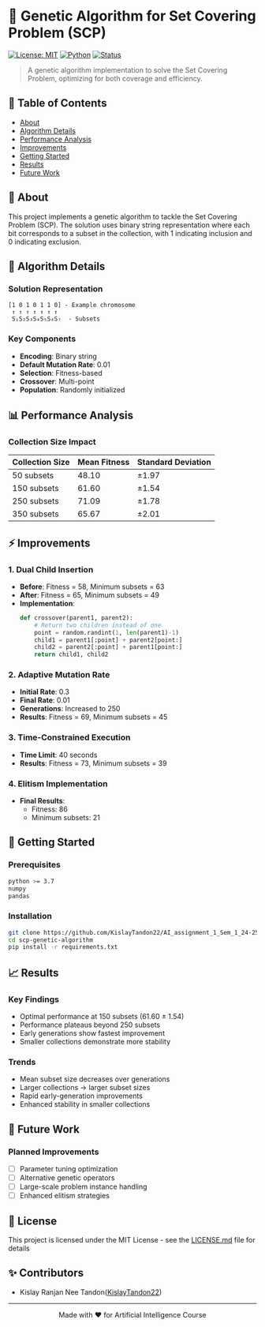 
# 🧬 Genetic Algorithm for Set Covering Problem (SCP)

[![License: MIT](https://img.shields.io/badge/License-MIT-yellow.svg)](https://opensource.org/licenses/MIT)
[![Python](https://img.shields.io/badge/python-3.7+-blue.svg)](https://www.python.org/downloads/)
[![Status](https://img.shields.io/badge/status-active-success.svg)]()

> A genetic algorithm implementation to solve the Set Covering Problem, optimizing for both coverage and efficiency.

## 📝 Table of Contents
- [About](#about)
- [Algorithm Details](#algorithm-details)
- [Performance Analysis](#performance-analysis)
- [Improvements](#improvements)
- [Getting Started](#getting-started)
- [Results](#results)
- [Future Work](#future-work)

## 🎯 About <a name="about"></a>
This project implements a genetic algorithm to tackle the Set Covering Problem (SCP). The solution uses binary string representation where each bit corresponds to a subset in the collection, with 1 indicating inclusion and 0 indicating exclusion.

## 🔧 Algorithm Details <a name="algorithm-details"></a>

### Solution Representation
```
[1 0 1 0 1 1 0] - Example chromosome
 ↑ ↑ ↑ ↑ ↑ ↑ ↑
 S₁S₂S₃S₄S₅S₆S₇  - Subsets
```

### Key Components
- **Encoding**: Binary string
- **Default Mutation Rate**: 0.01
- **Selection**: Fitness-based
- **Crossover**: Multi-point
- **Population**: Randomly initialized

## 📊 Performance Analysis <a name="performance-analysis"></a>

### Collection Size Impact
| Collection Size | Mean Fitness | Standard Deviation |
|----------------|--------------|-------------------|
| 50 subsets     | 48.10       | ±1.97            |
| 150 subsets    | 61.60       | ±1.54            |
| 250 subsets    | 71.09       | ±1.78            |
| 350 subsets    | 65.67       | ±2.01            |

## ⚡ Improvements <a name="improvements"></a>

### 1. Dual Child Insertion
- **Before**: Fitness = 58, Minimum subsets = 63
- **After**: Fitness = 65, Minimum subsets = 49
- **Implementation**:
  ```python
  def crossover(parent1, parent2):
      # Return two children instead of one
      point = random.randint(1, len(parent1)-1)
      child1 = parent1[:point] + parent2[point:]
      child2 = parent2[:point] + parent1[point:]
      return child1, child2
  ```

### 2. Adaptive Mutation Rate
- **Initial Rate**: 0.3
- **Final Rate**: 0.01
- **Generations**: Increased to 250
- **Results**: Fitness = 69, Minimum subsets = 45

### 3. Time-Constrained Execution
- **Time Limit**: 40 seconds
- **Results**: Fitness = 73, Minimum subsets = 39

### 4. Elitism Implementation
- **Final Results**: 
  - Fitness: 86
  - Minimum subsets: 21

## 🚀 Getting Started <a name="getting-started"></a>

### Prerequisites
```bash
python >= 3.7
numpy
pandas
```

### Installation
```bash
git clone https://github.com/KislayTandon22/AI_assignment_1_Sem_1_24-25
cd scp-genetic-algorithm
pip install -r requirements.txt
```

## 📈 Results <a name="results"></a>

### Key Findings
- Optimal performance at 150 subsets (61.60 ± 1.54)
- Performance plateaus beyond 250 subsets
- Early generations show fastest improvement
- Smaller collections demonstrate more stability

### Trends
- Mean subset size decreases over generations
- Larger collections → larger subset sizes
- Rapid early-generation improvements
- Enhanced stability in smaller collections

## 🔮 Future Work <a name="future-work"></a>

### Planned Improvements
- [ ] Parameter tuning optimization
- [ ] Alternative genetic operators
- [ ] Large-scale problem instance handling
- [ ] Enhanced elitism strategies

## 📄 License
This project is licensed under the MIT License - see the [LICENSE.md](LICENSE.md) file for details

## ✨ Contributors
- Kislay Ranjan Nee Tandon([KislayTandon22](https://github.com/KislayTandon22))

---
<p align="center">Made with ❤️ for Artificial Intelligence Course</p>
